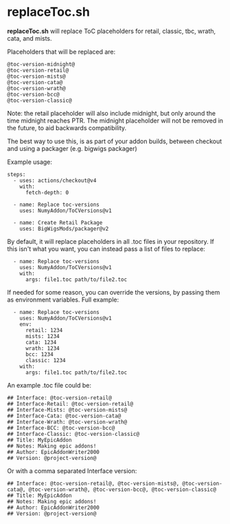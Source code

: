 # replaceToc.sh

__replaceToc.sh__ will replace ToC placeholders for retail, classic, tbc, wrath, cata, and mists.

Placeholders that will be replaced are:

    @toc-version-midnight@
    @toc-version-retail@
    @toc-version-mists@
    @toc-version-cata@
    @toc-version-wrath@
    @toc-version-bcc@
    @toc-version-classic@

Note: the retail placeholder will also include midnight, but only around the time midnight reaches PTR. The midnight placeholder will not be removed in the future, to aid backwards compatibility.

The best way to use this, is as part of your addon builds, between checkout and using a packager (e.g. bigwigs packager)

Example usage:

    steps:
      - uses: actions/checkout@v4
        with:
          fetch-depth: 0

      - name: Replace toc-versions
        uses: NumyAddon/ToCVersions@v1

      - name: Create Retail Package
        uses: BigWigsMods/packager@v2

By default, it will replace placeholders in all .toc files in your repository.
If this isn't what you want, you can instead pass a list of files to replace:

      - name: Replace toc-versions
        uses: NumyAddon/ToCVersions@v1
        with:
          args: file1.toc path/to/file2.toc

If needed for some reason, you can override the versions, by passing them as environment variables.
Full example:

      - name: Replace toc-versions
        uses: NumyAddon/ToCVersions@v1
        env:
          retail: 1234
          mists: 1234
          cata: 1234
          wrath: 1234
          bcc: 1234
          classic: 1234
        with:
          args: file1.toc path/to/file2.toc

An example .toc file could be:

    ## Interface: @toc-version-retail@
    ## Interface-Retail: @toc-version-retail@
    ## Interface-Mists: @toc-version-mists@
    ## Interface-Cata: @toc-version-cata@
    ## Interface-Wrath: @toc-version-wrath@
    ## Interface-BCC: @toc-version-bcc@
    ## Interface-Classic: @toc-version-classic@
    ## Title: MyEpicAddon
    ## Notes: Making epic addons!
    ## Author: EpicAddonWriter2000
    ## Version: @project-version@

Or with a comma separated Interface version:

    ## Interface: @toc-version-retail@, @toc-version-mists@, @toc-version-cata@, @toc-version-wrath@, @toc-version-bcc@, @toc-version-classic@
    ## Title: MyEpicAddon
    ## Notes: Making epic addons!
    ## Author: EpicAddonWriter2000
    ## Version: @project-version@

